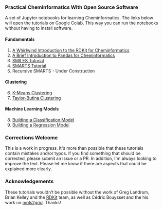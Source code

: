 ### Practical Cheminformatics With Open Source Software
A set of Jupyter notebooks for learning Cheminformatics.  The links below will open the tutorials on Google Colab.  This way you can run the notebooks without having to install software. 

#### Fundamentals
1. [A Whirlwind Introduction to the RDKit for Cheminformatics](https://colab.research.google.com/github/PatWalters/practical_cheminformatics_tutorials/blob/main/fundamentals/A_Whirlwind_Introduction_To_The_RDKit.ipynb)
2. [A Brief Introduction to Pandas for Cheminformatics](https://colab.research.google.com/github/PatWalters/practical_cheminformatics_tutorials/blob/main/fundamentals/pandas_intro.ipynb)
3. [SMILES Tutorial](https://colab.research.google.com/github/PatWalters/practical_cheminformatics_tutorials/blob/main/fundamentals/SMILES_tutorial.ipynb)
4. [SMARTS Tutorial](https://colab.research.google.com/github/PatWalters/practical_cheminformatics_tutorials/blob/main/fundamentals/SMARTS_tutorial.ipynb)
5. Recursive SMARTS - Under Construction

#### Clustering
6. [K-Means Clustering](https://colab.research.google.com/github/PatWalters/practical_cheminformatics_tutorials/blob/main/clustering/kmeans_clustering.ipynb)
7. [Taylor-Butina Clustering](https://colab.research.google.com/github/PatWalters/practical_cheminformatics_tutorials/blob/main/clustering/taylor_butina_clustering.ipynb)

#### Machine Learning Models
8. [Building a Classification Model](https://colab.research.google.com/github/PatWalters/practical_cheminformatics_tutorials/blob/main/ml_models/classification_model.ipynb)
9. [Building a Regression Model](https://colab.research.google.com/github/PatWalters/practical_cheminformatics_tutorials/blob/main/ml_models/regression_model.ipynb)

### Corrections Welcome
This is a work in progress.  It's more than possible that these tutorials contain mistakes and/or typos.  If you find something that should be corrected, please submit an issue or a PR.  In addition, I'm always looking to improve the text.  Please let me know if there are aspects that could be explained more clearly. 

### Acknowledgements
These tutorials wouldn't be possible without the work of Greg Landrum, Brian Kelley and the [RDKit](https://www.rdkit.org/) team, as well as Cédric Bouysset and the his work on [mols2grid](https://github.com/cbouy/mols2grid). Thanks! 